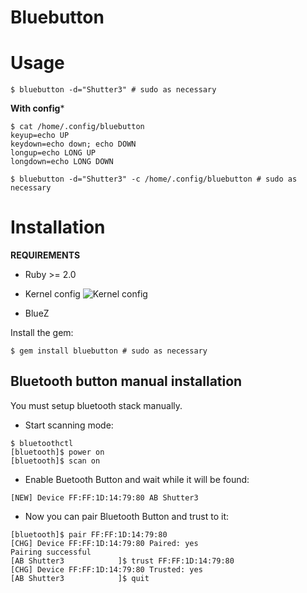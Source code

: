 # Bluebutton

# Usage

```shell
$ bluebutton -d="Shutter3" # sudo as necessary
```

**With config***
```shell
$ cat /home/.config/bluebutton
keyup=echo UP
keydown=echo down; echo DOWN
longup=echo LONG UP
longdown=echo LONG DOWN
```

```shell
$ bluebutton -d="Shutter3" -c /home/.config/bluebutton # sudo as necessary
```

# Installation

**REQUIREMENTS**

* Ruby >= 2.0

* Kernel config
![Kernel config](https://github.com/kinnalru/bluebutton/blob/master/kernel.png)

* BlueZ

Install the gem:
```shell
$ gem install bluebutton # sudo as necessary
```

## Bluetooth button manual installation

You must setup bluetooth stack manually.
* Start scanning mode:

```shell
$ bluetoothctl
[bluetooth]$ power on
[bluetooth]$ scan on
```
* Enable Buetooth Button and wait while it will be found:
```shell
[NEW] Device FF:FF:1D:14:79:80 AB Shutter3
```

* Now you can pair Bluetooth Button and trust to it:
```shell
[bluetooth]$ pair FF:FF:1D:14:79:80
[CHG] Device FF:FF:1D:14:79:80 Paired: yes
Pairing successful
[AB Shutter3            ]$ trust FF:FF:1D:14:79:80
[CHG] Device FF:FF:1D:14:79:80 Trusted: yes
[AB Shutter3            ]$ quit
```
